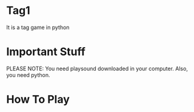 # Tag1
It is a tag game in python
# Important Stuff


PLEASE NOTE: You need playsound downloaded in your computer.
Also, you need python.


# How To Play
